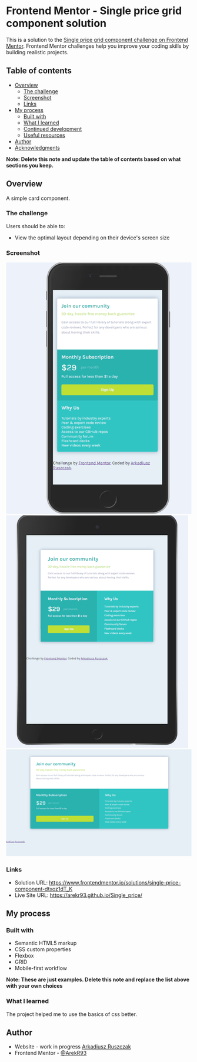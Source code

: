 # Frontend Mentor - Single price grid component solution

This is a solution to the [Single price grid component challenge on Frontend Mentor](https://www.frontendmentor.io/challenges/single-price-grid-component-5ce41129d0ff452fec5abbbc). Frontend Mentor challenges help you improve your coding skills by building realistic projects. 

## Table of contents

- [Overview](#overview)
  - [The challenge](#the-challenge)
  - [Screenshot](#screenshot)
  - [Links](#links)
- [My process](#my-process)
  - [Built with](#built-with)
  - [What I learned](#what-i-learned)
  - [Continued development](#continued-development)
  - [Useful resources](#useful-resources)
- [Author](#author)
- [Acknowledgments](#acknowledgments)

**Note: Delete this note and update the table of contents based on what sections you keep.**

## Overview
A simple card component. 
### The challenge

Users should be able to:

- View the optimal layout depending on their device's screen size

### Screenshot

![Mobile Version.](./design/mobile-version.png)
![Tablet Version.](./design/tablet-version.png)
![Desktop Version.](./design/desktop-version.png)


### Links

- Solution URL: https://www.frontendmentor.io/solutions/single-price-component-dtxoz1dT_K
- Live Site URL: https://arekr93.github.io/Single_price/

## My process

### Built with

- Semantic HTML5 markup
- CSS custom properties
- Flexbox
- GRID
- Mobile-first workflow

**Note: These are just examples. Delete this note and replace the list above with your own choices**

### What I learned

The project helped me to use the basics of css better.


## Author

- Website - work in progress [Arkadiusz Ruszczak](https://www.your-site.com)
- Frontend Mentor - [@ArekR93](https://www.frontendmentor.io/profile/ArekR93)
